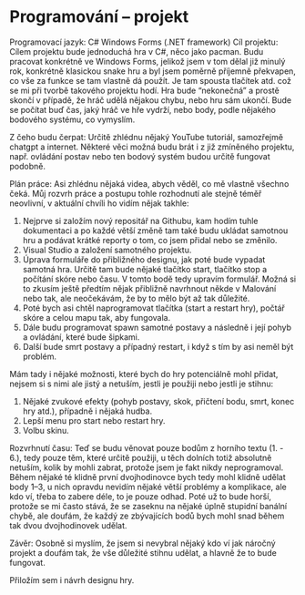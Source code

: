 # Programování – projekt
Programovací jazyk: C# Windows Forms (.NET framework)
Cíl projektu: Cílem projektu bude jednoduchá hra v C#, něco jako pacman. Budu pracovat
konkrétně ve Windows Forms, jelikož jsem v tom dělal již minulý rok, konkrétně klasickou
snake hru a byl jsem poměrně příjemně překvapen, co vše za funkce se tam vlastně dá
použít. Je tam spousta tlačítek atd. což se mi při tvorbě takového projektu hodí. Hra bude
“nekonečná” a prostě skončí v případě, že hráč udělá nějakou chybu, nebo hru sám
ukončí. Bude se počítat buď čas, jaký hráč ve hře vydrží, nebo body, podle nějakého
bodového systému, co vymyslím.

Z čeho budu čerpat: Určitě zhlédnu nějaký YouTube tutoriál, samozřejmě chatgpt a
internet. Některé věci možná budu brát i z již zmíněného projektu, např. ovládání postav
nebo ten bodový systém budou určitě fungovat podobně.

Plán práce: Asi zhlédnu nějaká videa, abych věděl, co mě vlastně všechno čeká. Můj
rozvrh práce a postupu tohle rozhodnutí ale stejně téměř neovlivní, v aktuální chvíli ho
vidím nějak takhle:

1. Nejprve si založím nový repositář na Githubu, kam hodím tuhle dokumentaci a po
každé větší změně tam také budu ukládat samotnou hru a podávat krátké reporty o
tom, co jsem přidal nebo se změnilo.
2. Visual Studio a založení samotného projektu.
3. Úprava formuláře do přibližného designu, jak poté bude vypadat samotná hra.
Určitě tam bude nějaké tlačítko start, tlačítko stop a počítání skóre nebo času. V
tomto bodě tedy upravím formulář. Možná si to zkusím ještě předtím nějak přibližně
navrhnout někde v Malování nebo tak, ale neočekávám, že by to mělo být až tak
důležité.
4. Poté bych asi chtěl naprogramovat tlačítka (start a restart hry), počtář skóre a celou
mapu tak, aby fungovala.
5. Dále budu programovat spawn samotné postavy a následně i její pohyb a ovládání,
které bude šipkami.
6. Další bude smrt postavy a případný restart, i když s tím by asi neměl být problém.

Mám tady i nějaké možnosti, které bych do hry potenciálně mohl přidat, nejsem si s nimi
ale jistý a netuším, jestli je použiji nebo jestli je stihnu:

1. Nějaké zvukové efekty (pohyb postavy, skok, přičtení bodu, smrt, konec hry atd.),
případně i nějaká hudba.
2. Lepší menu pro start nebo restart hry.
3. Volbu skinu.
   
Rozvrhnutí času: Teď se budu věnovat pouze bodům z horního textu (1. - 6.), tedy pouze
těm, které určitě použiji, u těch dolních totiž absolutně netuším, kolik by mohli zabrat,
protože jsem je fakt nikdy neprogramoval.
Během nějaké té klidně první dvojhodinovce bych tedy mohl klidně udělat body 1–3, u nich
opravdu nevidím nějaké větší problémy a komplikace, ale kdo ví, třeba to zabere déle, to je
pouze odhad. Poté už to bude horší, protože se mi často stává, že se zaseknu na nějaké
úplně stupidní banální chybě, ale doufám, že každý ze zbývajících bodů bych mohl snad
během tak dvou dvojhodinovek udělat.

Závěr: Osobně si myslím, že jsem si nevybral nějaký kdo ví jak náročný projekt a doufám
tak, že vše důležité stihnu udělat, a hlavně že to bude fungovat.

Přiložím sem i návrh designu hry.
